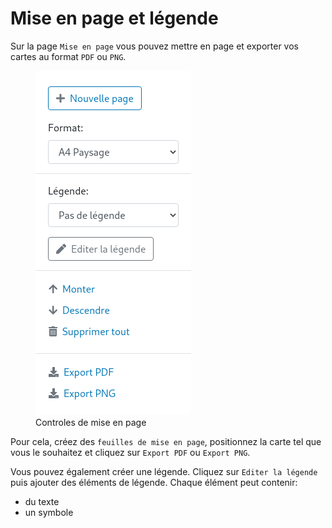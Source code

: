 <a name="layout-legend"></a>

# Mise en page et légende

Sur la page `Mise en page` vous pouvez mettre en page et exporter vos cartes au format `PDF` ou `PNG`.

<figure>
    <img src="./assets/layout-controls.png" alt="Controles de mise en page"/>
    <figcaption>Controles de mise en page</figcaption>
</figure>

Pour cela, créez des `feuilles de mise en page`, positionnez la carte tel que vous le souhaitez et cliquez sur `Export PDF` ou `Export PNG`.

Vous pouvez également créer une légende. Cliquez sur `Editer la légende` puis ajouter des éléments de légende.
Chaque élément peut contenir:

- du texte
- un symbole
